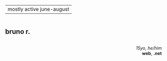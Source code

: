 <table align=center><td>mostly active june-august</td></table>

<p align=left>
    <h2 style="display: inline-block; border-bottom: 0;">bruno r.</h2>
</p>
<p align=right>
<i>15yo, he/him</i><br>
<b>web</b>, <b>.net</b>
</p>
